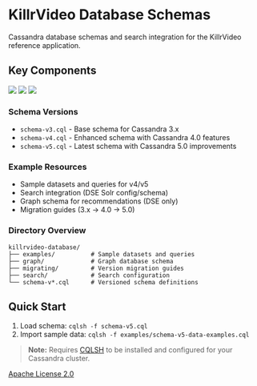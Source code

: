 # KillrVideo Database Schemas

Cassandra database schemas and search integration for the KillrVideo reference application.

## Key Components

![](https://img.shields.io/badge/Cassandra-3.x-5C4D7D?logo=apache-cassandra)
![](https://img.shields.io/badge/Cassandra-5.x-5C4D7D?logo=apache-cassandra)
![](https://img.shields.io/badge/License-Apache_2.0-2599AF)

### Schema Versions
- `schema-v3.cql` - Base schema for Cassandra 3.x
- `schema-v4.cql` - Enhanced schema with Cassandra 4.0 features
- `schema-v5.cql` - Latest schema with Cassandra 5.0 improvements

### Example Resources
- Sample datasets and queries for v4/v5
- Search integration (DSE Solr config/schema)
- Graph schema for recommendations (DSE only)
- Migration guides (3.x → 4.0 → 5.0)

### Directory Overview
```
killrvideo-database/
├── examples/          # Sample datasets and queries
├── graph/             # Graph database schema
├── migrating/         # Version migration guides
├── search/            # Search configuration
└── schema-v*.cql      # Versioned schema definitions
```

## Quick Start
1. Load schema: `cqlsh -f schema-v5.cql`
2. Import sample data: `cqlsh -f examples/schema-v5-data-examples.cql`

> **Note:** Requires [CQLSH](https://cassandra.apache.org/doc/latest/cassandra/tools/cqlsh.html) to be installed and configured for your Cassandra cluster.

[Apache License 2.0](LICENSE)
